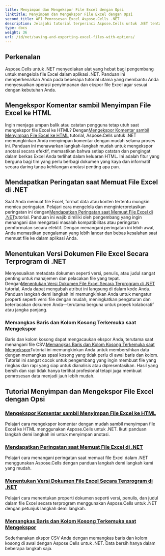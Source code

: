 ```yaml
---
title: Menyimpan dan Mengekspor File Excel dengan Opsi
linktitle: Menyimpan dan Mengekspor File Excel dengan Opsi
second_title: API Pemrosesan Excel Aspose.Cells .NET
description: Jelajahi tutorial terperinci Aspose.Cells untuk .NET tentang cara menyimpan dan mengekspor file Excel. Pelajari cara menangani komentar, properti dokumen, peringatan, dan pemangkasan data.
type: docs
weight: 36
url: /id/net/saving-and-exporting-excel-files-with-options/
---
```

## Perkenalan

Aspose.Cells untuk .NET menyediakan alat yang hebat bagi pengembang untuk mengelola file Excel dalam aplikasi .NET. Panduan ini memperkenalkan Anda pada beberapa tutorial utama yang membantu Anda menyesuaikan operasi penyimpanan dan ekspor file Excel agar sesuai dengan kebutuhan Anda.

## Mengekspor Komentar sambil Menyimpan File Excel ke HTML

 Ingin menjaga umpan balik atau catatan pengguna tetap utuh saat mengekspor file Excel ke HTML? Dengan[Mengekspor Komentar sambil Menyimpan File Excel ke HTML](./exporting-comments/) tutorial, Aspose.Cells untuk .NET memungkinkan Anda menyimpan komentar dengan mudah selama proses ini. Panduan ini menawarkan langkah-langkah mudah untuk mengekspor anotasi secara efektif, memastikan bahwa setiap catatan dan pengingat dalam berkas Excel Anda terlihat dalam keluaran HTML. Ini adalah fitur yang berguna bagi tim yang perlu berbagi dokumen yang kaya dan informatif secara daring tanpa kehilangan anotasi penting apa pun. 

## Mendapatkan Peringatan saat Memuat File Excel di .NET

 Saat Anda memuat file Excel, format data atau konten tertentu mungkin memicu peringatan. Pelajari cara mengelola dan menginterpretasikan peringatan ini dengan[Mendapatkan Peringatan saat Memuat File Excel di .NET](./getting-warnings-while-loading-excel-file/)tutorial. Panduan ini wajib dimiliki oleh pengembang yang ingin menangani dan mengatasi masalah kompatibilitas atau peringatan pemformatan secara efektif. Dengan menangani peringatan ini lebih awal, Anda memastikan pengalaman yang lebih lancar dan bebas kesalahan saat memuat file ke dalam aplikasi Anda.

## Menentukan Versi Dokumen File Excel Secara Terprogram di .NET

 Menyesuaikan metadata dokumen seperti versi, penulis, atau judul sangat penting untuk manajemen dan pelacakan file yang tepat. Dengan[Menentukan Versi Dokumen File Excel Secara Terprogram di .NET](./specifying-document-version-of-excel-file/) tutorial, Anda dapat mengubah atribut ini langsung di dalam kode Anda. Panduan langkah demi langkah ini memungkinkan Anda untuk mengatur properti seperti versi file dengan mudah, meningkatkan pengaturan dan keterlacakan dokumen Anda—terutama berguna untuk proyek kolaboratif atau jangka panjang.

### Memangkas Baris dan Kolom Kosong Terkemuka saat Mengekspor

 Baris dan kolom kosong dapat mengacaukan ekspor Anda, terutama saat menangani file CSV.[Memangkas Baris dan Kolom Kosong Terkemuka saat Mengekspor](./trimming-leading-blank-rows-and-columns/)Tutorial ini memungkinkan Anda untuk membersihkan data dengan memangkas spasi kosong yang tidak perlu di awal baris dan kolom. Tutorial ini sangat cocok untuk pengembang yang ingin membuat file yang ringkas dan rapi yang siap untuk dianalisis atau dipresentasikan. Hasil yang bersih dan rapi tidak hanya terlihat profesional tetapi juga membuat pemrosesan data menjadi jauh lebih mudah.

## Tutorial Menyimpan dan Mengekspor File Excel dengan Opsi
### [Mengekspor Komentar sambil Menyimpan File Excel ke HTML](./exporting-comments/)
Pelajari cara mengekspor komentar dengan mudah sambil menyimpan file Excel ke HTML menggunakan Aspose.Cells untuk .NET. Ikuti panduan langkah demi langkah ini untuk menyimpan anotasi.
### [Mendapatkan Peringatan saat Memuat File Excel di .NET](./getting-warnings-while-loading-excel-file/)
Pelajari cara menangani peringatan saat memuat file Excel dalam .NET menggunakan Aspose.Cells dengan panduan langkah demi langkah kami yang mudah.
### [Menentukan Versi Dokumen File Excel Secara Terprogram di .NET](./specifying-document-version-of-excel-file/)
Pelajari cara menentukan properti dokumen seperti versi, penulis, dan judul dalam file Excel secara terprogram menggunakan Aspose.Cells untuk .NET dengan petunjuk langkah demi langkah.
### [Memangkas Baris dan Kolom Kosong Terkemuka saat Mengekspor](./trimming-leading-blank-rows-and-columns/)
Sederhanakan ekspor CSV Anda dengan memangkas baris dan kolom kosong di awal dengan Aspose.Cells untuk .NET. Data bersih hanya dalam beberapa langkah saja.